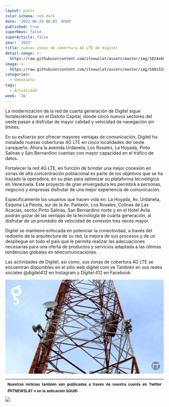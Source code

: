 ```yaml
---
layout: posts
color-schema: red-dark
date: '2022-06-29 06:03 -0500'
published: true
superNews: false
superArticle: false
year: '2022'
title: nuevas zonas de cobertura 4G LTE de digitel
detail-image: >-
  https://raw.githubusercontent.com/itnewslat/assets/master/img/1024x680/antena-digitel-g.jpg
image: >-
  https://raw.githubusercontent.com/itnewslat/assets/master/img/540x320/antena-digitel-p.jpg
categories:
  - Venezuela
tags:
  - Actualidad
week: '26'
---
```

La modernización de la red de cuarta generación de Digitel sigue fortaleciéndose en el Distrito Capital, donde cinco nuevos sectores del oeste pasan a disfrutar de mayor calidad y velocidad de navegación sin límites.

En su esfuerzo por ofrecer mayores ventajas de comunicación, Digitel ha instalado nuevas coberturas 4G LTE en cinco localidades del oeste caraqueño. Ahora la avenida Urdaneta, Los Rosales, La Hoyada, Pinto Salinas y San Bernardino cuentan con mayor capacidad en el tráfico de datos.  

Fortalecer la red 4G LTE, en función de brindar una mejor conexión en zonas de alta concentración poblacional es parte de los objetivos que se ha trazado la operadora, en su plan para optimizar su plataforma tecnológica en Venezuela. Este proyecto de gran envergadura les permitirá a personas, negocios y empresas disfrutar de una mejor experiencia de comunicación.

Específicamente los usuarios que hacen vida en: La Hoyada, Av. Urdaneta, Esquina La Pelota, sur de la Av. Panteón, Los Rosales, Colinas de Las Acacias, sector Pinto Salinas, San Bernardino norte y en el Hotel Ávila podrán gozar de las ventajas de la tecnología de cuarta generación, al disfrutar de un promedio de velocidad de conexión tres veces mayor.

Digitel se mantiene enfocada en potenciar la conectividad, a través del rediseño de la arquitectura de su red, la mejora de sus procesos y de un despliegue en todo el país que le permita realizar las adecuaciones necesarias para una oferta de productos y servicios adaptada a las últimas tendencias globales en telecomunicaciones.

Las actividades de Digitel, así como, sus zonas de cobertura 4G LTE se encuentran disponibles en el sitio web digitel.com.ve También en sus redes sociales @digitel412 en Instagram y Digitel 412 en Facebook. 

![](https://raw.githubusercontent.com/itnewslat/assets/master/img/540x320/antena-digitel-p.jpg)

<table style="height: 42px;" width="569">
<tbody>
<tr>
<td style="text-align: justify;"><sub><strong>Nuestras noticias también son publicadas a través de nuestra cuenta en Twitter <a href="https://twitter.com/itnewslat?lang=es">@ITNEWSLAT</a> y en la aplicación <a href="https://squidapp.co/en/">SQUID</a></strong></sub></td>
</tr>
</tbody>
</table>

<img src="https://tracker.metricool.com/c3po.jpg?hash=56f88a41e39ab42c063cc51676587a04"/>